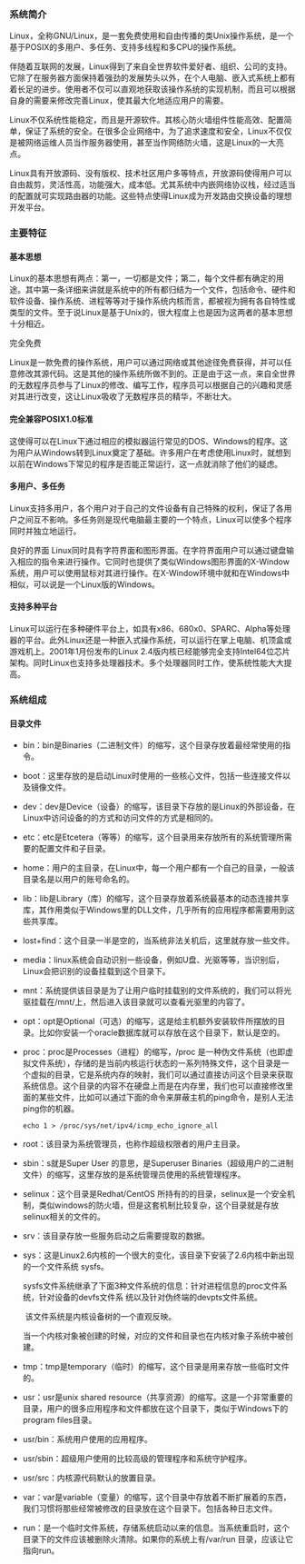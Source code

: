 ### 系统简介

Linux，全称GNU/Linux，是一套免费使用和自由传播的类Unix操作系统，是一个基于POSIX的多用户、多任务、支持多线程和多CPU的操作系统。

伴随着互联网的发展，Linux得到了来自全世界软件爱好者、组织、公司的支持。它除了在服务器方面保持着强劲的发展势头以外，在个人电脑、嵌入式系统上都有着长足的进步。使用者不仅可以直观地获取该操作系统的实现机制，而且可以根据自身的需要来修改完善Linux，使其最大化地适应用户的需要。 

Linux不仅系统性能稳定，而且是开源软件。其核心防火墙组件性能高效、配置简单，保证了系统的安全。在很多企业网络中，为了追求速度和安全，Linux不仅仅是被网络运维人员当作服务器使用，甚至当作网络防火墙，这是Linux的一大亮点。

Linux具有开放源码、没有版权、技术社区用户多等特点，开放源码使得用户可以自由裁剪，灵活性高，功能强大，成本低。尤其系统中内嵌网络协议栈，经过适当的配置就可实现路由器的功能。这些特点使得Linux成为开发路由交换设备的理想开发平台。

### 主要特征

#### 基本思想

Linux的基本思想有两点：第一，一切都是文件；第二，每个文件都有确定的用途。其中第一条详细来讲就是系统中的所有都归结为一个文件，包括命令、硬件和软件设备、操作系统、进程等等对于操作系统内核而言，都被视为拥有各自特性或类型的文件。至于说Linux是基于Unix的，很大程度上也是因为这两者的基本思想十分相近。

完全免费

Linux是一款免费的操作系统，用户可以通过网络或其他途径免费获得，并可以任意修改其源代码。这是其他的操作系统所做不到的。正是由于这一点，来自全世界的无数程序员参与了Linux的修改、编写工作，程序员可以根据自己的兴趣和灵感对其进行改变，这让Linux吸收了无数程序员的精华，不断壮大。

#### 完全兼容POSIX1.0标准

这使得可以在Linux下通过相应的模拟器运行常见的DOS、Windows的程序。这为用户从Windows转到Linux奠定了基础。许多用户在考虑使用Linux时，就想到以前在Windows下常见的程序是否能正常运行，这一点就消除了他们的疑虑。

#### 多用户、多任务

Linux支持多用户，各个用户对于自己的文件设备有自己特殊的权利，保证了各用户之间互不影响。多任务则是现代电脑最主要的一个特点，Linux可以使多个程序同时并独立地运行。

良好的界面 Linux同时具有字符界面和图形界面。在字符界面用户可以通过键盘输入相应的指令来进行操作。它同时也提供了类似Windows图形界面的X-Window系统，用户可以使用鼠标对其进行操作。在X-Window环境中就和在Windows中相似，可以说是一个Linux版的Windows。

#### 支持多种平台

Linux可以运行在多种硬件平台上，如具有x86、680x0、SPARC、Alpha等处理器的平台。此外Linux还是一种嵌入式操作系统，可以运行在掌上电脑、机顶盒或游戏机上。2001年1月份发布的Linux 2.4版内核已经能够完全支持Intel64位芯片架构。同时Linux也支持多处理器技术。多个处理器同时工作，使系统性能大大提高。

### 系统组成

#### 目录文件

- bin：bin是Binaries（二进制文件）的缩写，这个目录存放着最经常使用的指令。

- boot：这里存放的是启动Linux时使用的一些核心文件，包括一些连接文件以及镜像文件。

- dev：dev是Device（设备）的缩写，该目录下存放的是Linux的外部设备，在Linux中访问设备的的方式和访问文件的方式是相同的。

- etc：etc是Etcetera（等等）的缩写，这个目录用来存放所有的系统管理所需要的配置文件和子目录。

- home：用户的主目录，在Linux中，每一个用户都有一个自己的目录，一般该目录名是以用户的账号命名的。

- lib：lib是Library（库）的缩写，这个目录存放着系统最基本的动态连接共享库，其作用类似于Windows里的DLL文件，几乎所有的应用程序都需要用到这些共享库。

- lost+find：这个目录一半是空的，当系统非法关机后，这里就存放一些文件。

- media：linux系统会自动识别一些设备，例如U盘、光驱等等，当识别后，Linux会把识别的设备挂载到这个目录下。

- mnt：系统提供该目录是为了让用户临时挂载别的文件系统的，我们可以将光驱挂载在/mnt/上，然后进入该目录就可以查看光驱里的内容了。

- opt：opt是Optional（可选）的缩写，这是给主机额外安装软件所摆放的目录。比如你安装一个oracle数据库就可以存放在这个目录下，默认是空的。

- proc：proc是Processes（进程）的缩写，/proc 是一种伪文件系统（也即虚拟文件系统），存储的是当前内核运行状态的一系列特殊文件，这个目录是一个虚拟的目录，它是系统内存的映射，我们可以通过直接访问这个目录来获取系统信息。这个目录的内容不在硬盘上而是在内存里，我们也可以直接修改里面的某些文件，比如可以通过下面的命令来屏蔽主机的ping命令，是别人无法ping你的机器。

  ```
  echo 1 > /proc/sys/net/ipv4/icmp_echo_ignore_all
  ```

- root：该目录为系统管理员，也称作超级权限者的用户主目录。

- sbin：s就是Super User 的意思，是Superuser Binaries（超级用户的二进制文件）的缩写，这里存放的是系统管理员使用的系统管理程序。

- selinux：这个目录是Redhat/CentOS 所持有的的目录，selinux是一个安全机制，类似windows的防火墙，但是这套机制比较复杂，这个目录就是存放selinux相关的文件的。

- srv：该目录存放一些服务启动之后需要提取的数据。

- sys：这是Linux2.6内核的一个很大的变化，该目录下安装了2.6内核中新出现的一个文件系统 sysfs。

  ​		sysfs文件系统继承了下面3种文件系统的信息：针对进程信息的proc文件系统，针对设备的devfs文件系		统以及针对伪终端的devpts文件系统。

  ​		该文件系统是内核设备树的一个直观反映。

  ​		当一个内核对象被创建的时候，对应的文件和目录也在内核对象子系统中被创建。

- tmp：tmp是temporary（临时）的缩写，这个目录是用来存放一些临时文件的。

- usr：usr是unix shared resource（共享资源）的缩写。这是一个非常重要的目录，用户的很多应用程序和文件都放在这个目录下，类似于Windows下的program files目录。

- usr/bin：系统用户使用的应用程序。

- usr/sbin：超级用户使用的比较高级的管理程序和系统守护程序。

- usr/src：内核源代码默认的放置目录。

- var：var是variable（变量）的缩写，这个目录中存放着不断扩展着的东西，我们习惯将那些经常被修改的目录放在这个目录下。包括各种日志文件。

- run：是一个临时文件系统，存储系统启动以来的信息。当系统重启时，这个目录下的文件应该被删除火清除。如果你的系统上有/var/run 目录，应该让它指向run。